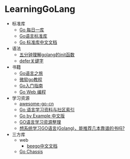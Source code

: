# LearningGoLang

- 标准库
  - [Go 每日一库](https://github.com/darjun/go-daily-lib)
  - [Go语言标准库](https://books.studygolang.com/The-Golang-Standard-Library-by-Example/)
  - [Go 标准库中文文档](http://cngolib.com/)
- 语法
  - [五分钟理解golang的init函数](https://zhuanlan.zhihu.com/p/34211611)
  - [defer关键字](https://tiancaiamao.gitbooks.io/go-internals/content/zh/03.4.html)
- 书籍
  - [Go语言之旅](https://tour.go-zh.org/list)
  - [微软go教程](https://docs.microsoft.com/zh-cn/learn/paths/go-first-steps/)
  - [Go入门指南](https://github.com/unknwon/the-way-to-go_ZH_CN/blob/master/eBook/directory.md)
  - [Go Web 编程](https://astaxie.gitbooks.io/build-web-application-with-golang/content/zh/)
- 学习资源
  - [awesome-go-cn](https://github.com/jobbole/awesome-go-cn)
  - [Go 语言学习资料与社区索引](https://github.com/Unknwon/go-study-index)
  - [Go by Example 中文版](https://gobyexample-cn.github.io/)
  - [GO语言学习资源整理](https://zhuanlan.zhihu.com/p/25493806)
  - [想系统学习GO语言(Golang)，能推荐几本靠谱的书吗?](https://www.zhihu.com/question/30461290)
- 三方库
  - web
    - [beego中文文档](https://beego.vip/docs/intro/)
  - [Go Chassis](https://go-chassis.readthedocs.io/en/latest/index.html)
